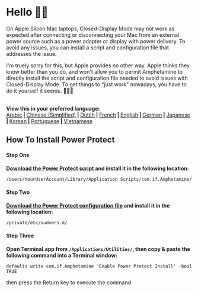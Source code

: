 # Hello 👋🏼

On Apple Silcon Mac laptops, Closed-Display Mode may not work as expected after connecting or disconnecting your Mac from an external power source such as a power adapter or display with power delivery. To avoid any issues, you can install a script and configuration file that addresses the issue. 

I'm truely sorry for this, but Apple provides no other way. Apple thinks they know better than you do, and won't allow you to permit Amphetamine to directly install the script and configuration file needed to avoid issues with Closed-Display Mode. To get things to "just work" nowadays, you have to do it yourself it seems. 🔨💪🏼

<html><BR><b>View this in your preferred language:</b><BR><a href="https://x74353.github.io/Amphetamine-Power-Protect/Localized/PowerProtectInstall_Arabic.html">Arabic</a><b> | </b><a href="https://x74353.github.io/Amphetamine-Power-Protect/Localized/PowerProtectInstall_ChineseSimplified.html">Chinese (Simplified)<a><b> | </b><a href="https://x74353.github.io/Amphetamine-Power-Protect/Localized/PowerProtectInstall_Dutch.html">Dutch</a><b> | </b><a href="https://x74353.github.io/Amphetamine-Power-Protect/Localized/PowerProtectInstall_French.html">French</a><b> | </b><a href="https://x74353.github.io/Amphetamine-Power-Protect/">English</a><b> | </b><a href="https://x74353.github.io/Amphetamine-Power-Protect/Localized/PowerProtectInstall_German.html">German</a><b> | </b><a href="https://x74353.github.io/Amphetamine-Power-Protect/Localized/PowerProtectInstall_Japanese.html">Japanese</a><b> | </b><a href="https://x74353.github.io/Amphetamine-Power-Protect/Localized/PowerProtectInstall_Korean.html">Korean</a><b> | </b><a href="https://x74353.github.io/Amphetamine-Power-Protect/Localized/PowerProtectInstall_Portuguese.html">Portuguese</a><b> | </b><a href="https://x74353.github.io/Amphetamine-Power-Protect/Localized/PowerProtectInstall_Vietnamese.html">Vietnamese</a></html>


## How To Install Power Protect

<h4>Step One</h4>
<b><a href="https://raw.githubusercontent.com/x74353/Amphetamine/master/Files/PowerProtect_Script.zip">Download the Power Protect script</a> and install it in the following location:</b><br>

```
/Users/YourUserAccount/Library/Application Scripts/com.if.Amphetamine/
```

<h4>Step Two</h4>

<b><a href="https://raw.githubusercontent.com/x74353/Amphetamine/master/Files/PowerProtect_Configuration.zip">Download the Power Protect configuration file</a> and install it in the following location:</b>

```
/private/etc/sudoers.d/
```

<h4>Step Three</h4>

<b>Open Terminal.app from ```/Applications/Utilities/```, then copy & paste the following command into a Terminal window:</b>

```
defaults write com.if.Amphetamine 'Enable Power Protect Install' -bool TRUE
```

then press the Return key to execute the command




